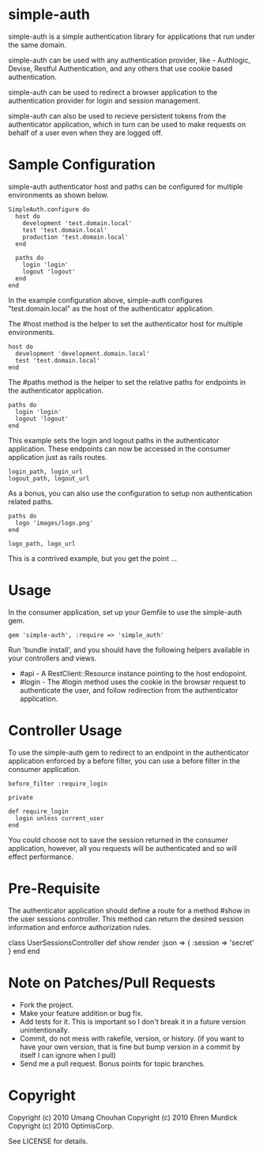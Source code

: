 simple-auth
===========

simple-auth is a simple authentication library for applications that run under the same domain.

simple-auth can be used with any authentication provider, like - Authlogic, Devise, Restful Authentication,
and any others that use cookie based authentication.

simple-auth can be used to redirect a browser application to the authentication provider for login and session management.

simple-auth can also be used to recieve persistent tokens from the authenticator application,
which in turn can be used to make requests on behalf of a user even when they are logged off.

Sample Configuration
====================

simple-auth authenticator host and paths can be configured for multiple environments as shown below.

    SimpleAuth.configure do
      host do
        development 'test.domain.local'
        test 'test.domain.local'
        production 'test.domain.local'
      end

      paths do
        login 'login'
        logout 'logout'
      end
    end

In the example configuration above, simple-auth configures "test.domain.local" as the host of the authenticator application.

The #host method is the helper to set the authenticator host for multiple environments.

    host do
      development 'development.domain.local'
      test 'test.domain.local'
    end

The #paths method is the helper to set the relative paths for endpoints in the authenticator application.

    paths do
      login 'login'
      logout 'logout'
    end

This example sets the login and logout paths in the authenticator application.
These endpoints can now be accessed in the consumer application just as rails routes.

    login_path, login_url
    logout_path, logout_url

As a bonus, you can also use the configuration to setup non authentication related paths.

    paths do
      logo 'images/logo.png'
    end

    logo_path, logo_url

This is a contrived example, but you get the point ...

Usage
=====

In the consumer application, set up your Gemfile to use the simple-auth gem.

    gem 'simple-auth', :require => 'simple_auth'

Run 'bundle install', and you should have the following helpers available in your controllers and views.

* #api - A RestClient::Resource instance pointing to the host endopoint.
* #login - The #login method uses the cookie in the browser request to authenticate the user, and follow redirection from the authenticator application.

Controller Usage
================

To use the simple-auth gem to redirect to an endpoint in the authenticator application enforced by a before filter, you can use a before filter in the consumer application.

    before_filter :require_login

    private

    def require_login
      login unless current_user
    end

You could choose not to save the session returned in the consumer application, however, all you requests will be authenticated and so will effect performance.

Pre-Requisite
=============

The authenticator application should define a route for a method #show in the user sessions controller. This method can return the desired session information and enforce authorization rules.

  class UserSessionsController
    def show
      render :json => { :session => 'secret' }
    end
  end

Note on Patches/Pull Requests
=============================
 
* Fork the project.
* Make your feature addition or bug fix.
* Add tests for it. This is important so I don't break it in a
  future version unintentionally.
* Commit, do not mess with rakefile, version, or history.
  (if you want to have your own version, that is fine but bump version in a commit by itself I can ignore when I pull)
* Send me a pull request. Bonus points for topic branches.

Copyright
=========

Copyright (c) 2010 Umang Chouhan
Copyright (c) 2010 Ehren Murdick
Copyright (c) 2010 OptimisCorp.

See LICENSE for details.
